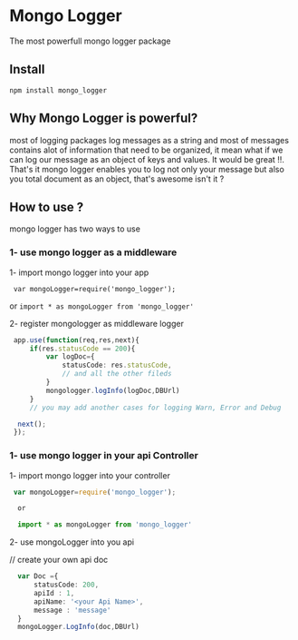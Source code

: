 # Mongo Logger

The most powerfull mongo logger package


## Install

```
npm install mongo_logger
```

## Why Mongo Logger is powerful?
 
 most of logging packages log messages as a string and most of messages contains alot of information that need to be organized,
 it mean what if we can log our message as an object of keys and values.
 It would be great !!.
 That's it mongo logger enables you to log not only your message but also you total document as an object, that's awesome isn't it ?

 ## How to use ?

 mongo logger has two ways to use

 ### 1- use mongo logger as a middleware

1- import mongo logger into your app

``` var mongoLogger=require('mongo_logger');``` 

 or ``` import * as mongoLogger from 'mongo_logger' ```

 2- register mongologger as middleware logger

```typescript
 app.use(function(req,res,next){
     if(res.statusCode == 200){
         var logDoc={
             statusCode: res.statusCode,
             // and all the other fileds
         }
         mongologger.logInfo(logDoc,DBUrl)
     }
     // you may add another cases for logging Warn, Error and Debug

  next();
 });
 ```

 ### 1- use mongo logger in your api Controller

 1- import mongo logger into your controller

```typescript
 var mongoLogger=require('mongo_logger');

  or 

  import * as mongoLogger from 'mongo_logger'
```

 2- use mongoLogger into you api
  
 // create your own api doc
 ```typescript
   var Doc ={
       statusCode: 200,
       apiId : 1,
       apiName: '<your Api Name>',
       message : 'message'
   }
   mongoLogger.LogInfo(doc,DBUrl)
   ```



